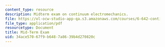 ```yaml
---
content_type: resource
description: Midterm exam on continuum electromechanics.
file: https://ol-ocw-studio-app-qa.s3.amazonaws.com/courses/6-642-continuum-electromechanics-fall-2008/34ace57067f9b6487a8639b4d270820c_midterm.pdf
file_type: application/pdf
resourcetype: Document
title: Mid-Term Exam
uid: 34ace570-67f9-b648-7a86-39b4d270820c
---
```

